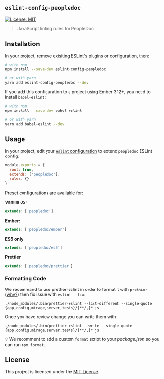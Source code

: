 ## `eslint-config-peopledoc`

[![License: MIT](https://img.shields.io/badge/License-MIT-yellow.svg)](https://opensource.org/licenses/MIT)

> JavaScript linting rules for PeopleDoc.

## Installation

In your project, remove exisiting ESLint's plugins or configuration, then:

```sh
# with npm
npm install --save-dev eslint-config-peopledoc

# or with yarn
yarn add eslint-config-peopledoc --dev
```

If you add this configuration to a project using Ember 3.12+, you need to install `babel-eslint`:

```sh
# with npm
npm install --save-dev babel-eslint

# or with yarn
yarn add babel-eslint --dev
```

## Usage

In your project, edit your [`eslint` configuration](https://eslint.org/docs/user-guide/getting-started#global-installation-and-usage) to extend `peopledoc` ESLint config:

```js
module.exports = {
  root: true,
  extends: ['peopledoc'],
  rules: {}
}
```

Preset configurations are available for:

**Vanilla JS:**

```js
extends: ['peopledoc']
```

**Ember:**

```js
extends: ['peopledoc/ember']
```

**ES5 only**

```js
extends: ['peopledoc/es5']
```

**Prettier**

```js
extends: ['peopledoc/prettier']
```

### Formatting Code

We recommand to use prettier-eslint in order to format it with `prettier` ([why?](https://prettier.io/docs/en/why-prettier.html)) then fix issue with `eslint --fix`:

```shell
./node_modules/.bin/prettier-eslint --list-different --single-quote {app,config,mirage,server,tests}/{**/,}*.js
```

Once you have review change you can write them with

```shell
./node_modules/.bin/prettier-eslint --write --single-quote {app,config,mirage,server,tests}/{**/,}*.js
```

:bulb: We recomment to add a custom `format` script to your _package.json_ so you can run `npm format`.

## License

This project is licensed under the [MIT License](LICENSE).
